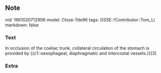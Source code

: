## Note
nid: 1661020712906
model: Cloze-7de96
tags: GSSE::!Contributor::Tom_Li
markdown: false

### Text
<div>
  In occlusion of the coeliac trunk, collateral circulation of the
  stomach is provided by {{c1::oesophageal, diaphragmatic and
  intercostal vessels.}}[3]
</div>

### Extra

